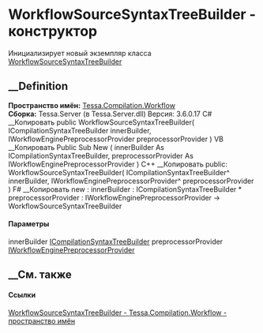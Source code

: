 # WorkflowSourceSyntaxTreeBuilder - конструктор
Инициализирует новый экземпляр класса
[WorkflowSourceSyntaxTreeBuilder](T_Tessa_Compilation_Workflow_WorkflowSourceSyntaxTreeBuilder.htm)
##  __Definition
 **Пространство имён:**
[Tessa.Compilation.Workflow](N_Tessa_Compilation_Workflow.htm)  
 **Сборка:** Tessa.Server (в Tessa.Server.dll) Версия: 3.6.0.17
C# __Копировать
     public WorkflowSourceSyntaxTreeBuilder(
    	ICompilationSyntaxTreeBuilder innerBuilder,
    	IWorkflowEnginePreprocessorProvider preprocessorProvider
    )
VB __Копировать
     Public Sub New ( 
    	innerBuilder As ICompilationSyntaxTreeBuilder,
    	preprocessorProvider As IWorkflowEnginePreprocessorProvider
    )
C++ __Копировать
     public:
    WorkflowSourceSyntaxTreeBuilder(
    	ICompilationSyntaxTreeBuilder^ innerBuilder, 
    	IWorkflowEnginePreprocessorProvider^ preprocessorProvider
    )
F# __Копировать
     new : 
            innerBuilder : ICompilationSyntaxTreeBuilder * 
            preprocessorProvider : IWorkflowEnginePreprocessorProvider -> WorkflowSourceSyntaxTreeBuilder
#### Параметры
innerBuilder
[ICompilationSyntaxTreeBuilder](T_Tessa_Compilation_ICompilationSyntaxTreeBuilder.htm)
preprocessorProvider
[IWorkflowEnginePreprocessorProvider](T_Tessa_Workflow_Compilation_IWorkflowEnginePreprocessorProvider.htm)
## __См. также
#### Ссылки
[WorkflowSourceSyntaxTreeBuilder -
](T_Tessa_Compilation_Workflow_WorkflowSourceSyntaxTreeBuilder.htm)
[Tessa.Compilation.Workflow - пространство
имён](N_Tessa_Compilation_Workflow.htm)
